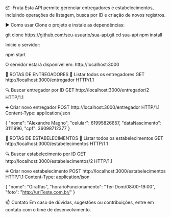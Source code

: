 📦 iFruta
Esta API permite gerenciar entregadores e estabelecimentos, incluindo operações de listagem, busca por ID e criação de novos registros.

▶️ Como usar
Clone o projeto e instale as dependências:

git clone https://github.com/seu-usuario/sua-api.git
cd sua-api
npm install

Inicie o servidor:

npm start

O servidor estará disponível em: http://localhost:3000

🔹 ROTAS DE ENTREGADORES
📄 Listar todos os entregadores
GET http://localhost:3000/entregador HTTP/1.1

🔍 Buscar entregador por ID
GET http://localhost:3000/entregador/2 HTTP/1.1

➕ Criar novo entregador
POST http://localhost:3000/entregador HTTP/1.1
Content-Type: application/json

{ "nome": "Alexandre Magno",
"celular": 61995826657,
"dataNascimento": 3111996,
"cpf": 36098712377
}

🔹 ROTAS DE ESTABELECIMENTOS
📄 Listar todos os estabelecimentos
GET http://localhost:3000/estabelecimentos HTTP/1.1

🔍 Buscar estabelecimento por ID
GET http://localhost:3000/estabelecimentos/2 HTTP/1.1

➕ Criar novo estabelecimento
POST http://localhost:3000/estabelecimentos HTTP/1.1
Content-Type: application/json

{ "nome": "Giraffas",
"horarioFuncionamento": "Ter-Dom/08:00-19:00",
"foto": "http://urlTeste.com.br/"
}

📫 Contato
Em caso de dúvidas, sugestões ou contribuições, entre em contato com o time de desenvolvimento.
